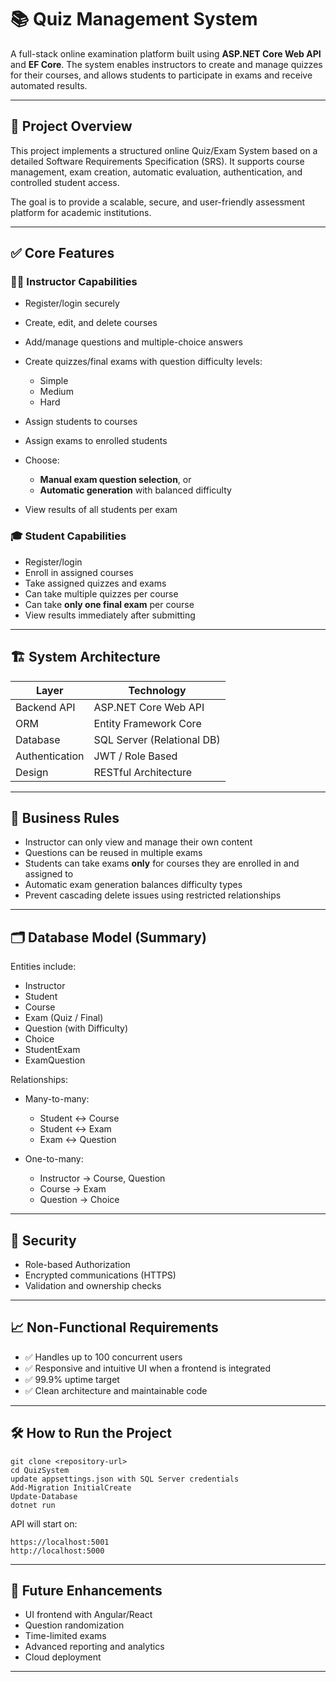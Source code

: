 # 📚 Quiz Management System

A full-stack online examination platform built using **ASP.NET Core Web API** and **EF Core**.
The system enables instructors to create and manage quizzes for their courses, and allows students to participate in exams and receive automated results.

---

## 🚀 Project Overview

This project implements a structured online Quiz/Exam System based on a detailed Software Requirements Specification (SRS). It supports course management, exam creation, automatic evaluation, authentication, and controlled student access.

The goal is to provide a scalable, secure, and user-friendly assessment platform for academic institutions.

---

## ✅ Core Features

### 👨‍🏫 Instructor Capabilities

* Register/login securely
* Create, edit, and delete courses
* Add/manage questions and multiple-choice answers
* Create quizzes/final exams with question difficulty levels:

  * Simple
  * Medium
  * Hard
* Assign students to courses
* Assign exams to enrolled students
* Choose:

  * **Manual exam question selection**, or
  * **Automatic generation** with balanced difficulty
* View results of all students per exam

### 🎓 Student Capabilities

* Register/login
* Enroll in assigned courses
* Take assigned quizzes and exams
* Can take multiple quizzes per course
* Can take **only one final exam** per course
* View results immediately after submitting

---

## 🏗 System Architecture

| Layer          | Technology                 |
| -------------- | -------------------------- |
| Backend API    | ASP.NET Core Web API       |
| ORM            | Entity Framework Core      |
| Database       | SQL Server (Relational DB) |
| Authentication | JWT / Role Based           |
| Design         | RESTful Architecture       |

---

## 🧩 Business Rules

* Instructor can only view and manage their own content
* Questions can be reused in multiple exams
* Students can take exams **only** for courses they are enrolled in and assigned to
* Automatic exam generation balances difficulty types
* Prevent cascading delete issues using restricted relationships

---

## 🗂 Database Model (Summary)

Entities include:

* Instructor
* Student
* Course
* Exam (Quiz / Final)
* Question (with Difficulty)
* Choice
* StudentExam
* ExamQuestion

Relationships:

* Many-to-many:

  * Student ↔ Course
  * Student ↔ Exam
  * Exam ↔ Question
* One-to-many:

  * Instructor → Course, Question
  * Course → Exam
  * Question → Choice

---

## 🔐 Security

* Role-based Authorization
* Encrypted communications (HTTPS)
* Validation and ownership checks

---

## 📈 Non-Functional Requirements

* ✅ Handles up to 100 concurrent users
* ✅ Responsive and intuitive UI when a frontend is integrated
* ✅ 99.9% uptime target
* ✅ Clean architecture and maintainable code

---

## 🛠 How to Run the Project

```
git clone <repository-url>
cd QuizSystem
update appsettings.json with SQL Server credentials
Add-Migration InitialCreate
Update-Database
dotnet run
```

API will start on:

```
https://localhost:5001
http://localhost:5000
```

---

## 📌 Future Enhancements

* UI frontend with Angular/React
* Question randomization
* Time-limited exams
* Advanced reporting and analytics
* Cloud deployment

---

